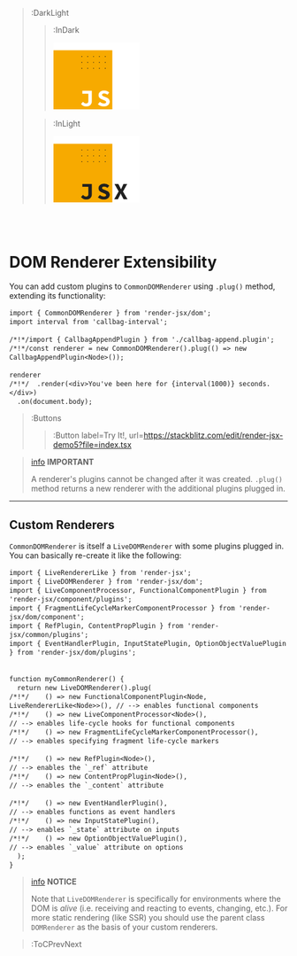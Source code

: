 > :DarkLight
> > :InDark
> >
> > <img src="/docs/assets/render-jsx-logo-dark.svg" width="156px"/>
>
> > :InLight
> >
> > <img src="/docs/assets/render-jsx-logo.svg" width="156px"/>

<br><br>

# DOM Renderer Extensibility

You can add custom plugins to `CommonDOMRenderer` using `.plug()` method,
extending its functionality:

```tsx | --no-wmbar
import { CommonDOMRenderer } from 'render-jsx/dom';
import interval from 'callbag-interval';

/*!*/import { CallbagAppendPlugin } from './callbag-append.plugin';
/*!*/const renderer = new CommonDOMRenderer().plug(() => new CallbagAppendPlugin<Node>());

renderer
/*!*/  .render(<div>You've been here for {interval(1000)} seconds.</div>)
  .on(document.body);
```
> :Buttons
> > :Button label=Try It!, url=https://stackblitz.com/edit/render-jsx-demo5?file=index.tsx

> [info](:Icon (align=-6px)) **IMPORTANT**
>
> A renderer's plugins cannot be changed after it was created. `.plug()` method returns
> a new renderer with the additional plugins plugged in.

---

## Custom Renderers

`CommonDOMRenderer` is itself a `LiveDOMRenderer` with some plugins plugged in. You can basically
re-create it like the following:

```tsx | --no-wmbar
import { LiveRendererLike } from 'render-jsx';
import { LiveDOMRenderer } from 'render-jsx/dom';
import { LiveComponentProcessor, FunctionalComponentPlugin } from 'render-jsx/component/plugins';
import { FragmentLifeCycleMarkerComponentProcessor } from 'render-jsx/dom/component';
import { RefPlugin, ContentPropPlugin } from 'render-jsx/common/plugins';
import { EventHandlerPlugin, InputStatePlugin, OptionObjectValuePlugin } from 'render-jsx/dom/plugins';


function myCommonRenderer() {
  return new LiveDOMRenderer().plug(
/*!*/    () => new FunctionalComponentPlugin<Node, LiveRendererLike<Node>>(), // --> enables functional components
/*!*/    () => new LiveComponentProcessor<Node>(),                            // --> enables life-cycle hooks for functional components
/*!*/    () => new FragmentLifeCycleMarkerComponentProcessor(),               // --> enables specifying fragment life-cycle markers

/*!*/    () => new RefPlugin<Node>(),                                         // --> enables the `_ref` attribute
/*!*/    () => new ContentPropPlugin<Node>(),                                 // --> enables the `_content` attribute

/*!*/    () => new EventHandlerPlugin(),                                      // --> enables functions as event handlers
/*!*/    () => new InputStatePlugin(),                                        // --> enables `_state` attribute on inputs
/*!*/    () => new OptionObjectValuePlugin(),                                 // --> enables `_value` attribute on options
  );
}
```

> [info](:Icon (align=-6px)) **NOTICE**
>
> Note that `LiveDOMRenderer` is specifically for environments where the DOM is _alive_ 
> (i.e. receiving and reacting to events, changing, etc.).
> For more static rendering (like SSR) you should use the parent class `DOMRenderer` as 
> the basis of your custom renderers.

> :ToCPrevNext